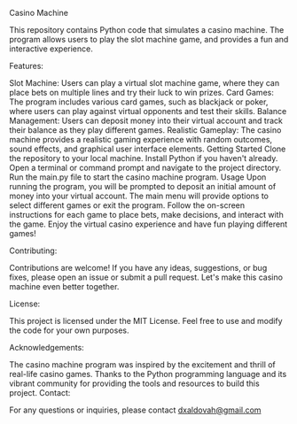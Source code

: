 Casino Machine

This repository contains Python code that simulates a casino machine. The program allows users to play the slot machine game, and provides a fun and interactive experience.

Features:

Slot Machine: Users can play a virtual slot machine game, where they can place bets on multiple lines and try their luck to win prizes.
Card Games: The program includes various card games, such as blackjack or poker, where users can play against virtual opponents and test their skills.
Balance Management: Users can deposit money into their virtual account and track their balance as they play different games.
Realistic Gameplay: The casino machine provides a realistic gaming experience with random outcomes, sound effects, and graphical user interface elements.
Getting Started
Clone the repository to your local machine.
Install Python if you haven't already.
Open a terminal or command prompt and navigate to the project directory.
Run the main.py file to start the casino machine program.
Usage
Upon running the program, you will be prompted to deposit an initial amount of money into your virtual account.
The main menu will provide options to select different games or exit the program.
Follow the on-screen instructions for each game to place bets, make decisions, and interact with the game.
Enjoy the virtual casino experience and have fun playing different games!

Contributing:

Contributions are welcome! If you have any ideas, suggestions, or bug fixes, please open an issue or submit a pull request. Let's make this casino machine even better together.

License:

This project is licensed under the MIT License. Feel free to use and modify the code for your own purposes.

Acknowledgements:

The casino machine program was inspired by the excitement and thrill of real-life casino games.
Thanks to the Python programming language and its vibrant community for providing the tools and resources to build this project.
Contact:

For any questions or inquiries, please contact dxaldovah@gmail.com
